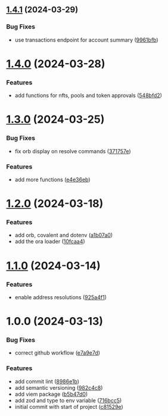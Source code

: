 ## [1.4.1](https://github.com/nkemjikanma/t-w3/compare/v1.4.0...v1.4.1) (2024-03-29)


### Bug Fixes

* use transactions endpoint for account summary ([9961bfb](https://github.com/nkemjikanma/t-w3/commit/9961bfb959521625a0fc9779f33b6911d5cb9def))

# [1.4.0](https://github.com/nkemjikanma/t-w3/compare/v1.3.0...v1.4.0) (2024-03-28)


### Features

* add functions for nfts, pools and token approvals ([548bfd2](https://github.com/nkemjikanma/t-w3/commit/548bfd2ba1e0895e49cf10193d8f8946002dfab0))

# [1.3.0](https://github.com/nkemjikanma/t-w3/compare/v1.2.0...v1.3.0) (2024-03-25)


### Bug Fixes

* fix orb display on resolve commands ([371757e](https://github.com/nkemjikanma/t-w3/commit/371757e584daaf4b12f4ae9d950e184909e4f943))


### Features

* add more functions ([e4e36eb](https://github.com/nkemjikanma/t-w3/commit/e4e36eb28f073b11cde5e6f402a134312f56d89e))

# [1.2.0](https://github.com/nkemjikanma/t-w3/compare/v1.1.0...v1.2.0) (2024-03-18)


### Features

* add orb, covalent and dotenv ([a1b07a0](https://github.com/nkemjikanma/t-w3/commit/a1b07a0429a1540fe5c888d8d8adedc0c2702139))
* add the ora loader ([10fcaa4](https://github.com/nkemjikanma/t-w3/commit/10fcaa49176c5e5ca6a32a7bdf8388a602c798f8))

# [1.1.0](https://github.com/nkemjikanma/t-ens/compare/v1.0.0...v1.1.0) (2024-03-14)


### Features

* enable address resolutions ([925a4f1](https://github.com/nkemjikanma/t-ens/commit/925a4f14f90989e2e495049d4e96d831a5bc5864))

# 1.0.0 (2024-03-13)


### Bug Fixes

* correct github workflow ([e7a9e7d](https://github.com/nkemjikanma/t-ens/commit/e7a9e7d92d48cf4c1f182855895ada1b5755319d))


### Features

* add commit lint ([8986e1b](https://github.com/nkemjikanma/t-ens/commit/8986e1b2d7281f0c5bda859547a1f376cf4e2675))
* add semantic versioning ([982c4c8](https://github.com/nkemjikanma/t-ens/commit/982c4c8416463c6169207f61c7a435a9bb7f9413))
* add viem package ([b5b47d0](https://github.com/nkemjikanma/t-ens/commit/b5b47d04bc2179d4062d613dcaa7ddac2f5bc0be))
* add zod and type to env variable ([716bcc5](https://github.com/nkemjikanma/t-ens/commit/716bcc5846d35ec9f69d1455288619e4fe54e92d))
* initial commit with start of project ([c81529e](https://github.com/nkemjikanma/t-ens/commit/c81529e496fcf2e696877c87bd98fc45c1965402))
